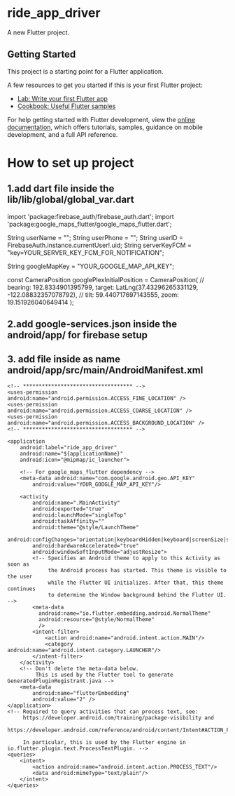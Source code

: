 # ride_app_driver

A new Flutter project.

## Getting Started

This project is a starting point for a Flutter application.

A few resources to get you started if this is your first Flutter project:

- [Lab: Write your first Flutter app](https://docs.flutter.dev/get-started/codelab)
- [Cookbook: Useful Flutter samples](https://docs.flutter.dev/cookbook)

For help getting started with Flutter development, view the
[online documentation](https://docs.flutter.dev/), which offers tutorials,
samples, guidance on mobile development, and a full API reference.



# How to set up project
## 1.add dart file inside the lib/lib/global/global_var.dart


import 'package:firebase_auth/firebase_auth.dart';
import 'package:google_maps_flutter/google_maps_flutter.dart';

String userName = "";
String userPhone = "";
String userID = FirebaseAuth.instance.currentUser!.uid;
String serverKeyFCM = "key=YOUR_SERVER_KEY_FCM_FOR_NOTIFICATION";

String googleMapKey = "YOUR_GOOGLE_MAP_API_KEY";

const CameraPosition googlePlexInitialPosition = CameraPosition(
// bearing: 192.8334901395799,
target: LatLng(37.43296265331129, -122.08832357078792),
// tilt: 59.440717697143555,
zoom: 19.151926040649414
);


## 2.add google-services.json inside the android/app/ for firebase setup



## 3. add file inside as name android/app/src/main/AndroidManifest.xml

<manifest xmlns:android="http://schemas.android.com/apk/res/android">

    <!-- *********************************** -->
    <uses-permission android:name="android.permission.ACCESS_FINE_LOCATION" />
    <uses-permission android:name="android.permission.ACCESS_COARSE_LOCATION" />
    <uses-permission android:name="android.permission.ACCESS_BACKGROUND_LOCATION" />
    <!-- *********************************** -->

    <application
        android:label="ride_app_driver"
        android:name="${applicationName}"
        android:icon="@mipmap/ic_launcher">

        <!-- For google_maps_flutter dependency -->
        <meta-data android:name="com.google.android.geo.API_KEY"
            android:value="YOUR_GOOGLE_MAP_API_KEY"/>

        <activity
            android:name=".MainActivity"
            android:exported="true"
            android:launchMode="singleTop"
            android:taskAffinity=""
            android:theme="@style/LaunchTheme"
            android:configChanges="orientation|keyboardHidden|keyboard|screenSize|smallestScreenSize|locale|layoutDirection|fontScale|screenLayout|density|uiMode"
            android:hardwareAccelerated="true"
            android:windowSoftInputMode="adjustResize">
            <!-- Specifies an Android theme to apply to this Activity as soon as
                 the Android process has started. This theme is visible to the user
                 while the Flutter UI initializes. After that, this theme continues
                 to determine the Window background behind the Flutter UI. -->
            <meta-data
              android:name="io.flutter.embedding.android.NormalTheme"
              android:resource="@style/NormalTheme"
              />
            <intent-filter>
                <action android:name="android.intent.action.MAIN"/>
                <category android:name="android.intent.category.LAUNCHER"/>
            </intent-filter>
        </activity>
        <!-- Don't delete the meta-data below.
             This is used by the Flutter tool to generate GeneratedPluginRegistrant.java -->
        <meta-data
            android:name="flutterEmbedding"
            android:value="2" />
    </application>
    <!-- Required to query activities that can process text, see:
         https://developer.android.com/training/package-visibility and
         https://developer.android.com/reference/android/content/Intent#ACTION_PROCESS_TEXT.

         In particular, this is used by the Flutter engine in io.flutter.plugin.text.ProcessTextPlugin. -->
    <queries>
        <intent>
            <action android:name="android.intent.action.PROCESS_TEXT"/>
            <data android:mimeType="text/plain"/>
        </intent>
    </queries>
</manifest>

